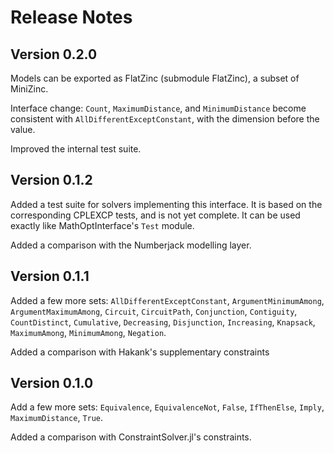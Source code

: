 Release Notes
=============

Version 0.2.0
-------------

Models can be exported as FlatZinc (submodule FlatZinc), a subset of MiniZinc.

Interface change: `Count`, `MaximumDistance`, and `MinimumDistance` become 
consistent with `AllDifferentExceptConstant`, with the dimension before the value.

Improved the internal test suite. 


Version 0.1.2
-------------

Added a test suite for solvers implementing this interface. It is based on the 
corresponding CPLEXCP tests, and is not yet complete. It can be used exactly 
like MathOptInterface's `Test` module. 

Added a comparison with the Numberjack modelling layer. 


Version 0.1.1
-------------

Added a few more sets: `AllDifferentExceptConstant`, `ArgumentMinimumAmong`, 
`ArgumentMaximumAmong`, `Circuit`, `CircuitPath`, `Conjunction`, `Contiguity`, 
`CountDistinct`, `Cumulative`, `Decreasing`, `Disjunction`, `Increasing`, 
`Knapsack`, `MaximumAmong`, `MinimumAmong`, `Negation`.

Added a comparison with Hakank's supplementary constraints


Version 0.1.0
-------------

Add a few more sets: `Equivalence`, `EquivalenceNot`, `False`, `IfThenElse`, 
`Imply`, `MaximumDistance`, `True`.

Added a comparison with ConstraintSolver.jl's constraints.
